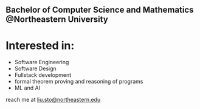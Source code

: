 ## Bachelor of Computer Science and Mathematics @Northeastern University

# Interested in:
- Software Engineering
- Software Design
- Fullstack development
- formal theorem proving and reasoning of programs
- ML and AI

reach me at liu.sto@northeastern.edu
